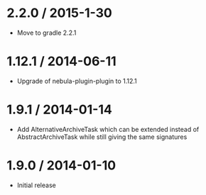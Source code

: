 2.2.0 / 2015-1-30
===================

* Move to gradle 2.2.1

1.12.1 / 2014-06-11
===================

* Upgrade of nebula-plugin-plugin to 1.12.1

1.9.1 / 2014-01-14
=================

* Add AlternativeArchiveTask which can be extended instead of AbstractArchiveTask while still giving the same signatures

1.9.0 / 2014-01-10
=================

* Initial release
